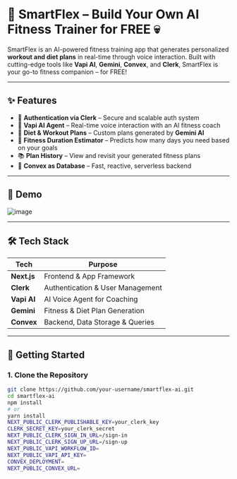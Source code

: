 # 💪 SmartFlex – Build Your Own AI Fitness Trainer for FREE 💀

SmartFlex is an AI-powered fitness training app that generates personalized **workout and diet plans** in real-time through voice interaction. Built with cutting-edge tools like **Vapi AI**, **Gemini**, **Convex**, and **Clerk**, SmartFlex is your go-to fitness companion – for FREE!

---

## ✨ Features

- 🔐 **Authentication via Clerk** – Secure and scalable auth system
- 🧠 **Vapi AI Agent** – Real-time voice interaction with an AI fitness coach
- 🍎 **Diet & Workout Plans** – Custom plans generated by **Gemini AI**
- 📅 **Fitness Duration Estimator** – Predicts how many days you need based on your goals
- 📚 **Plan History** – View and revisit your generated fitness plans
- 🔄 **Convex as Database** – Fast, reactive, serverless backend

---

## 📸 Demo

![image](https://github.com/user-attachments/assets/ee50e1d5-f563-4715-a884-084f0902acf3)

---

## 🛠️ Tech Stack

| Tech        | Purpose                        |
|-------------|--------------------------------|
| **Next.js** | Frontend & App Framework       |
| **Clerk**   | Authentication & User Management |
| **Vapi AI** | AI Voice Agent for Coaching    |
| **Gemini**  | Fitness & Diet Plan Generation |
| **Convex**  | Backend, Data Storage & Queries|

---

## 🚀 Getting Started

### 1. Clone the Repository

```bash
git clone https://github.com/your-username/smartflex-ai.git
cd smartflex-ai
npm install
# or
yarn install
NEXT_PUBLIC_CLERK_PUBLISHABLE_KEY=your_clerk_key
CLERK_SECRET_KEY=your_clerk_secret
NEXT_PUBLIC_CLERK_SIGN_IN_URL=/sign-in
NEXT_PUBLIC_CLERK_SIGN_UP_URL=/sign-up
NEXT_PUBLIC_VAPI_WORKFLOW_ID=
NEXT_PUBLIC_VAPI_API_KEY=
CONVEX_DEPLOYMENT=
NEXT_PUBLIC_CONVEX_URL=
